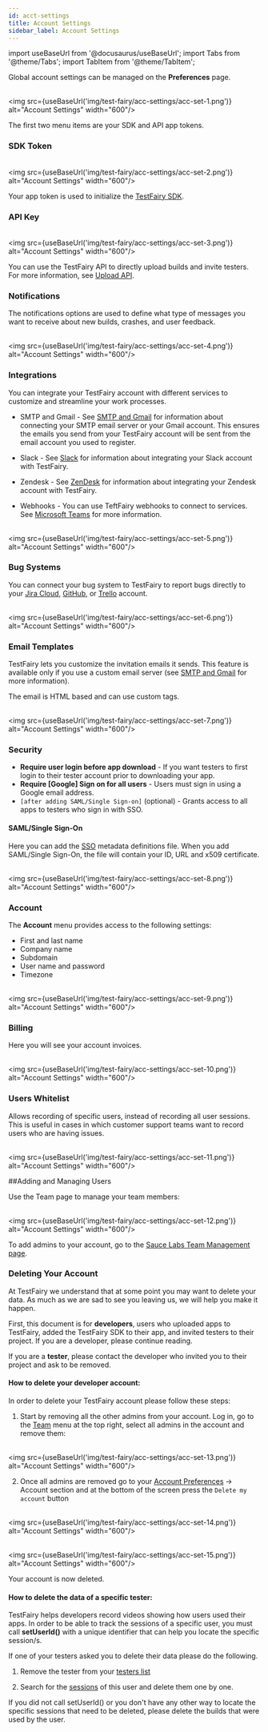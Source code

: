 ```yaml
---
id: acct-settings
title: Account Settings
sidebar_label: Account Settings
---
```


import useBaseUrl from '@docusaurus/useBaseUrl';
import Tabs from '@theme/Tabs';
import TabItem from '@theme/TabItem';



Global account settings can be managed on the **Preferences** page.

<br/><img src={useBaseUrl('img/test-fairy/acc-settings/acc-set-1.png')} alt="Account Settings" width="600"/>

The first two menu items are your SDK and API app tokens.

### SDK Token
<br/><img src={useBaseUrl('img/test-fairy/acc-settings/acc-set-2.png')} alt="Account Settings" width="600"/>

Your app token is used to initialize the [TestFairy SDK](https://docs.testfairy.com/SDK/Adding_The_Testfairy_SDK_To_Your_App.html).

### API Key
<br/><img src={useBaseUrl('img/test-fairy/acc-settings/acc-set-3.png')} alt="Account Settings" width="600"/>

You can use the TestFairy API to directly upload builds and invite testers. For more information, see [Upload API](https://docs.testfairy.com/API/Upload_API.html).

### Notifications
The notifications options are used to define what type of messages you want to receive about new builds, crashes, and user feedback.

<br/><img src={useBaseUrl('img/test-fairy/acc-settings/acc-set-4.png')} alt="Account Settings" width="600"/>

### Integrations
You can integrate your TestFairy account with different services to customize and streamline your work processes.

* SMTP and Gmail - See [SMTP and Gmail](https://docs.testfairy.com/Integrations/SMTP_and_Gmail.html) for information about connecting your SMTP email server or your Gmail account. This ensures the emails you send from your TestFairy account will be sent from the email account you used to register.

* Slack - See [Slack](https://docs.testfairy.com/Integrations/Slack.html) for information about integrating your Slack account with TestFairy.

* Zendesk - See [ZenDesk](https://docs.testfairy.com/Integrations/Zendesk.html) for information about integrating your Zendesk account with TestFairy.

* Webhooks - You can use TeftFairy webhooks to connect to services. See [Microsoft Teams](https://docs.testfairy.com/Integrations/Microsoft_Teams.html) for more information.

<br/><img src={useBaseUrl('img/test-fairy/acc-settings/acc-set-5.png')} alt="Account Settings" width="600"/>

### Bug Systems
You can connect your bug system to TestFairy to report bugs directly to your [Jira Cloud](https://docs.testfairy.com/Bug_Tracking/JIRA_Cloud.html), [GitHub](https://docs.testfairy.com/Bug_Tracking/Github.html), or [Trello](https://docs.testfairy.com/Bug_Tracking/Trello.html) account.

<br/><img src={useBaseUrl('img/test-fairy/acc-settings/acc-set-6.png')} alt="Account Settings" width="600"/>

### Email Templates
TestFairy lets you customize the invitation emails it sends. This feature is available only if you use a custom email server (see [SMTP and Gmail](https://docs.testfairy.com/Integrations/SMTP_and_Gmail.html) for more information).

The email is HTML based and can use custom tags.

<br/><img src={useBaseUrl('img/test-fairy/acc-settings/acc-set-7.png')} alt="Account Settings" width="600"/>

### Security
* **Require user login before app download** - If you want testers to first login to their tester account prior to downloading your app.
* **Require [Google] Sign on for all users** - Users must sign in using a Google email address.
* ``[after adding SAML/Single Sign-on]`` (optional) - Grants access to all apps to testers who sign in with SSO.

#### SAML/Single Sign-On
Here you can add the [SSO](https://docs.testfairy.com/Single_Sign-On/SSO.html) metadata definitions file. When you add SAML/Single Sign-On, the file will contain your ID, URL and x509 certificate.

<br/><img src={useBaseUrl('img/test-fairy/acc-settings/acc-set-8.png')} alt="Account Settings" width="600"/>

### <a name="account"></a>Account

The **Account** menu provides access to the following settings:

* First and last name
* Company name
* Subdomain
* User name and password
* Timezone

<br/><img src={useBaseUrl('img/test-fairy/acc-settings/acc-set-9.png')} alt="Account Settings" width="600"/>

### Billing

Here you will see your account invoices.

<br/><img src={useBaseUrl('img/test-fairy/acc-settings/acc-set-10.png')} alt="Account Settings" width="600"/>

### Users Whitelist

Allows recording of specific users, instead of recording all user sessions. This is useful in cases in which customer support teams want to record users who are having issues.

<br/><img src={useBaseUrl('img/test-fairy/acc-settings/acc-set-11.png')} alt="Account Settings" width="600"/>

##Adding and Managing Users

Use the Team page to manage your team members:

<br/><img src={useBaseUrl('img/test-fairy/acc-settings/acc-set-12.png')} alt="Account Settings" width="600"/>

To add admins to your account, go to the [Sauce Labs Team Management page](https://docs.saucelabs.com/basics/acct-team-mgmt-hub/).

### Deleting Your Account 

At TestFairy we understand that at some point you may want to delete your data. As much as we are sad to see you leaving us, we will help you make it happen.

First, this document is for __developers__, users who uploaded apps to TestFairy, added the TestFairy SDK to their app, and invited testers to their project. 
If you are a developer, please continue reading.


If you are a __tester__, please contact the developer who invited you to their project and ask to be removed.

#### How to delete your developer account:

In order to delete your TestFairy account please follow these steps:

  1. Start by removing all the other admins from your account. Log in, go to the [Team](https://app.testfairy.com/settings/cpanel/) menu at the top right, select all admins in the account and remove them:
  
  <br/><img src={useBaseUrl('img/test-fairy/acc-settings/acc-set-13.png')} alt="Account Settings" width="600"/>

  2. Once all admins are removed go to your [Account Preferences](https://app.testfairy.com/settings/account/) → Account section and at the bottom of the screen press the `Delete my account` button
  
<br/><img src={useBaseUrl('img/test-fairy/acc-settings/acc-set-14.png')} alt="Account Settings" width="600"/>
  
  <br/><img src={useBaseUrl('img/test-fairy/acc-settings/acc-set-15.png')} alt="Account Settings" width="600"/>
  
Your account is now deleted.

#### How to delete the data of a specific tester:

TestFairy helps developers record videos showing how users used their apps. 
In order to be able to track the sessions of a specific user, you must call __setUserId()__ with a unique identifier that can help you locate the specific session/s. 


If one of your testers asked you to delete their data please do the following.

1. Remove the tester from your [testers list](https://app.testfairy.com/testers)

2. Search for the [sessions](https://app.testfairy.com/search) of this user and delete them one by one.

If you did not call setUserId() or you don't have any other way to locate the specific sessions that need to be deleted, please delete the builds that were used by the user.
